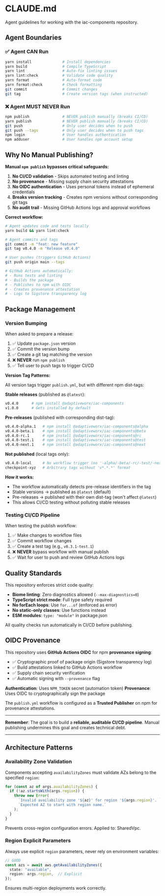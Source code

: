 # CLAUDE.md

Agent guidelines for working with the iac-components repository.

## Agent Boundaries

### ✅ Agent CAN Run

```bash
yarn install              # Install dependencies
yarn build                # Compile TypeScript
yarn lint                 # Auto-fix linting issues
yarn lint:check           # Validate code quality
yarn format               # Auto-format code
yarn format:check         # Check formatting
git commit                # Commit changes
git tag                   # Create version tags (when instructed)
```

### ❌ Agent MUST NEVER Run

```bash
npm publish               # NEVER publish manually (breaks CI/CD)
yarn publish              # NEVER publish manually (breaks CI/CD)
git push                  # Only user decides when to push
git push --tags           # Only user decides when to push tags
npm login                 # User handles authentication
npm adduser               # User handles npm account setup
```

## Why No Manual Publishing?

**Manual `npm publish` bypasses critical safeguards:**

1. **No CI/CD validation** - Skips automated testing and linting
2. **No provenance** - Missing supply chain security attestations
3. **No OIDC authentication** - Uses personal tokens instead of ephemeral credentials
4. **Breaks version tracking** - Creates npm versions without corresponding git tags
5. **No audit trail** - Missing GitHub Actions logs and approval workflows

**Correct workflow:**
```bash
# Agent updates code and tests locally
yarn build && yarn lint:check

# Agent commits and tags
git commit -m "feat: new feature"
git tag v0.4.0 -m "Release v0.4.0"

# User pushes (triggers GitHub Actions)
git push origin main --tags

# GitHub Actions automatically:
# - Runs tests and linting
# - Builds the package
# - Publishes to npm with OIDC
# - Creates provenance attestation
# - Logs to Sigstore transparency log
```

## Package Management

### Version Bumping

When asked to prepare a release:

1. ✅ Update `package.json` version
2. ✅ Commit the version bump
3. ✅ Create a git tag matching the version
4. ❌ **NEVER** run `npm publish`
5. ✅ Tell user to push tags to trigger CI/CD

**Version Tag Patterns:**

All version tags trigger `publish.yml`, but with different npm dist-tags:

**Stable releases** (published as `@latest`):
```bash
v0.4.0      # npm install @adaptiveworx/iac-components
v1.0.0      # Gets installed by default
```

**Pre-releases** (published with corresponding dist-tag):
```bash
v0.4.0-alpha.1   # npm install @adaptiveworx/iac-components@alpha
v0.4.0-beta.1    # npm install @adaptiveworx/iac-components@beta
v0.4.0-rc.1      # npm install @adaptiveworx/iac-components@rc
v0.4.0-test.1    # npm install @adaptiveworx/iac-components@test
v0.4.0-next.1    # npm install @adaptiveworx/iac-components@next
```

**Not published** (local tags only):
```bash
v0.4.0-local     # No workflow trigger (no '-alpha/-beta/-rc/-test/-next' suffix)
checkpoint-xyz   # Arbitrary tags without 'v*.*.*' format
```

**How it works:**
- The workflow automatically detects pre-release identifiers in the tag
- Stable versions → published as `@latest` (default)
- Pre-releases → published with their own dist-tag (won't affect `@latest`)
- This allows CI/CD testing without polluting stable releases

### Testing CI/CD Pipeline

When testing the publish workflow:

1. ✅ Make changes to workflow files
2. ✅ Commit workflow changes
3. ✅ Create a test tag (e.g., `v0.3.1-test.1`)
4. ❌ **NEVER** bypass workflow with manual publish
5. ✅ Wait for user to push and review GitHub Actions logs

## Quality Standards

This repository enforces strict code quality:

- **Biome linting**: Zero diagnostics allowed (`--max-diagnostics=0`)
- **TypeScript strict mode**: Full type safety required
- **No forEach loops**: Use `for...of` (enforced as error)
- **No static-only classes**: Use functions instead
- **ESM modules**: `type: "module"` in package.json

All quality checks run automatically in CI/CD before publishing.

## OIDC Provenance

This repository uses **GitHub Actions OIDC** for npm **provenance signing**:

- ✅ Cryptographic proof of package origin (Sigstore transparency log)
- ✅ Build attestations linked to GitHub Actions workflow
- ✅ Supply chain security verification
- ✅ Automatic signing with `--provenance` flag

**Authentication**: Uses `NPM_TOKEN` secret (automation token)
**Provenance**: Uses OIDC to cryptographically sign the package

The `publish.yml` workflow is configured as a **Trusted Publisher** on npm for provenance attestations.

---

**Remember**: The goal is to build a **reliable, auditable CI/CD pipeline**. Manual publishing undermines this goal and creates technical debt.

---

## Architecture Patterns

### Availability Zone Validation

Components accepting `availabilityZones` must validate AZs belong to the specified `region`:

```typescript
for (const az of args.availabilityZones) {
  if (!az.startsWith(args.region)) {
    throw new Error(
      `Invalid availability zone '${az}' for region '${args.region}'. ` +
      `Expected AZ to start with region name.`
    );
  }
}
```

Prevents cross-region configuration errors. Applied to: SharedVpc.

### Region Explicit Parameters

Always use explicit `region` parameters, never rely on environment variables:

```typescript
// GOOD
const azs = await aws.getAvailabilityZones({
  state: "available",
  region: args.region,  // Explicit
});
```

Ensures multi-region deployments work correctly.
